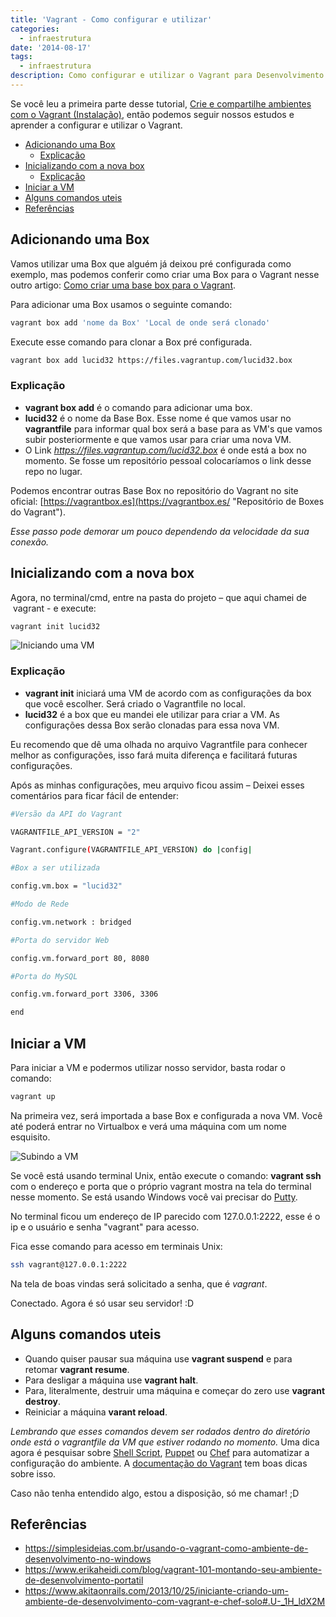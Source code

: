 ```yaml
---
title: 'Vagrant - Como configurar e utilizar'
categories:
  - infraestrutura
date: '2014-08-17'
tags:
  - infraestrutura
description: Como configurar e utilizar o Vagrant para Desenvolvimento
---
```

Se você leu a primeira parte desse tutorial, [Crie e compartilhe ambientes com o Vagrant (Instalação)](/posts/vagrant-introducao-instalacao/ "Crie e compartilhe ambientes com o Vagrant (Instalação)"), então podemos seguir nossos estudos e aprender a configurar e utilizar o Vagrant.

<!-- vscode-markdown-toc -->
* [Adicionando uma Box](#AdicionandoumaBox)
	* [Explicação](#Explicao)
* [Inicializando com a nova box](#Inicializandocomanovabox)
	* [Explicação](#Explicao-1)
* [Iniciar a VM](#IniciaraVM)
* [Alguns comandos uteis](#Algunscomandosuteis)
* [Referências](#Referncias)

<!-- vscode-markdown-toc-config
	numbering=false
	autoSave=true
	/vscode-markdown-toc-config -->
<!-- /vscode-markdown-toc -->


## <a name='AdicionandoumaBox'></a>Adicionando uma Box

Vamos utilizar uma Box que alguém já deixou pré configurada como exemplo, mas podemos conferir como criar uma Box para o Vagrant nesse outro artigo: [Como criar uma base box para o Vagrant](/posts/criar-uma-base-box-para-o-vagrant/).

Para adicionar uma Box usamos o seguinte comando:

```bash
vagrant box add 'nome da Box' 'Local de onde será clonado'
```

Execute esse comando para clonar a Box pré configurada.

```bash
vagrant box add lucid32 https://files.vagrantup.com/lucid32.box
```

### <a name='Explicao'></a>Explicação

- **vagrant box add** é o comando para adicionar uma box.
- **lucid32** é o nome da Base Box. Esse nome é que vamos usar no **vagrantfile** para informar qual box será a base para as VM's que vamos subir posteriormente e que vamos usar para criar uma nova VM.
- O Link *https://files.vagrantup.com/lucid32.box* é onde está a box no momento. Se fosse um repositório pessoal colocaríamos o link desse repo no lugar.

Podemos encontrar outras Base Box no repositório do Vagrant no site oficial: [https://vagrantbox.es](https://vagrantbox.es/ "Repositório de Boxes do Vagrant").

*Esse passo pode demorar um pouco dependendo da velocidade da sua conexão.*

## <a name='Inicializandocomanovabox'></a>Inicializando com a nova box

Agora, no terminal/cmd, entre na pasta do projeto – que aqui chamei de  vagrant - e execute:

```bash
vagrant init lucid32
```

![Iniciando uma VM](/images/posts/vagrant-init-lucid32.png)

### <a name='Explicao-1'></a>Explicação

- **vagrant init** iniciará uma VM de acordo com as configurações da box que você escolher. Será criado o Vagrantfile no local.
- **lucid32** é a box que eu mandei ele utilizar para criar a VM. As configurações dessa Box serão clonadas para essa nova VM.

Eu recomendo que dê uma olhada no arquivo Vagrantfile para conhecer melhor as configurações, isso fará muita diferença e facilitará futuras configurações.

Após as minhas configurações, meu arquivo ficou assim – Deixei esses comentários para ficar fácil de entender:

```bash
#Versão da API do Vagrant

VAGRANTFILE_API_VERSION = "2"

Vagrant.configure(VAGRANTFILE_API_VERSION) do |config|

#Box a ser utilizada

config.vm.box = "lucid32"

#Modo de Rede

config.vm.network : bridged

#Porta do servidor Web

config.vm.forward_port 80, 8080

#Porta do MySQL

config.vm.forward_port 3306, 3306

end

```

## <a name='IniciaraVM'></a>Iniciar a VM

Para iniciar a VM e podermos utilizar nosso servidor, basta rodar o comando:

```bash
vagrant up
```

Na primeira vez, será importada a base Box e configurada a nova VM. Você até poderá entrar no Virtualbox e verá uma máquina com um nome esquisito.

![Subindo a VM](/images/posts/Capturar.png)

Se você está usando terminal Unix, então execute o comando: **vagrant ssh** com o endereço e porta que o próprio vagrant mostra na tela do terminal nesse momento. Se está usando Windows você vai precisar do [Putty](/posts/vagrant-no-windows/ "Windows, Vagrant e Putty").

No terminal ficou um endereço de IP parecido com 127.0.0.1:2222, esse é o ip e o usuário e senha "vagrant" para acesso.

Fica esse comando para acesso em terminais Unix:

```bash
ssh vagrant@127.0.0.1:2222
```

Na tela de boas vindas será solicitado a senha, que é *vagrant*.

Conectado. Agora é só usar seu servidor! :D

## <a name='Algunscomandosuteis'></a>Alguns comandos uteis

- Quando quiser pausar sua máquina use **vagrant suspend** e para retomar **vagrant resume**.
- Para desligar a máquina use **vagrant halt**.
- Para, literalmente, destruir uma máquina e começar do zero use **vagrant destroy**.
- Reiniciar a máquina **varant reload**.

*Lembrando que esses comandos devem ser rodados dentro do diretório onde está o vagrantfile da VM que estiver rodando no momento.*
Uma dica agora é pesquisar sobre [Shell Script](https://pt.wikipedia.org/wiki/Shell_script), [Puppet](https://puppetlabs.com/) ou [Chef](https://www.chef.io/chef/) para automatizar a configuração do ambiente. A [documentação do Vagrant](https://docs.vagrantup.com/v2/) tem boas dicas sobre isso.

Caso não tenha entendido algo, estou a disposição, só me chamar! ;D

## <a name='Referncias'></a>Referências

* <https://simplesideias.com.br/usando-o-vagrant-como-ambiente-de-desenvolvimento-no-windows>
* <https://www.erikaheidi.com/blog/vagrant-101-montando-seu-ambiente-de-desenvolvimento-portatil>
* <https://www.akitaonrails.com/2013/10/25/iniciante-criando-um-ambiente-de-desenvolvimento-com-vagrant-e-chef-solo#.U-_1H_ldX2M>
